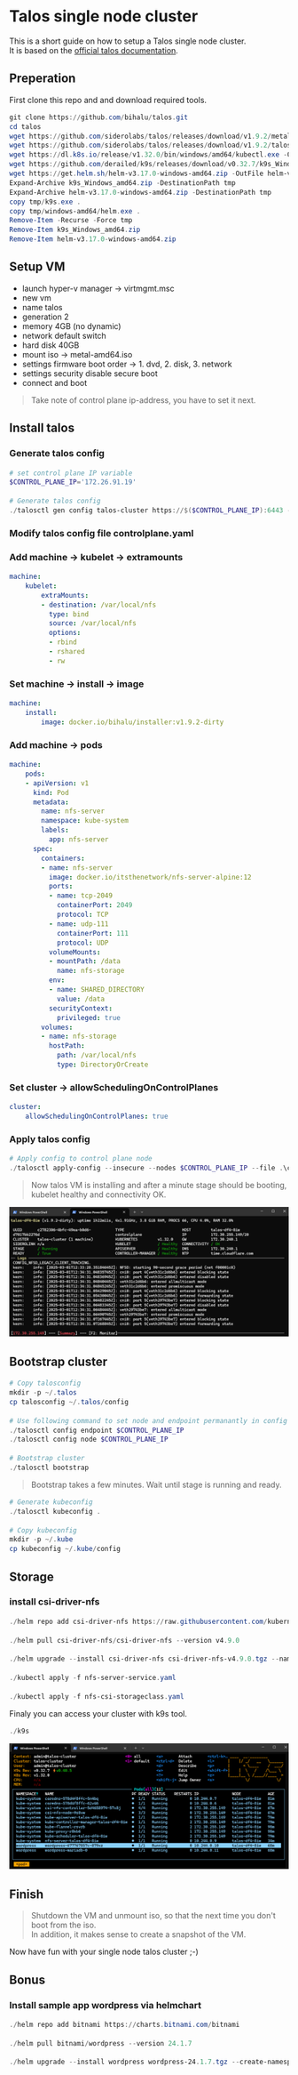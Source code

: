 # Talos single node cluster

This is a short guide on how to setup a Talos single node cluster.  
It is based on the [official talos documentation](https://www.talos.dev/v1.9/talos-guides/install/virtualized-platforms/hyper-v/#pushing-config-to-the-nodes).  

## Preperation

First clone this repo and and download required tools.

```powershell
git clone https://github.com/bihalu/talos.git
cd talos
wget https://github.com/siderolabs/talos/releases/download/v1.9.2/metal-amd64.iso -OutFile metal-amd64.iso
wget https://github.com/siderolabs/talos/releases/download/v1.9.2/talosctl-windows-amd64.exe -OutFile talosctl.exe
wget https://dl.k8s.io/release/v1.32.0/bin/windows/amd64/kubectl.exe -OutFile kubectl.exe
wget https://github.com/derailed/k9s/releases/download/v0.32.7/k9s_Windows_amd64.zip -OutFile k9s_Windows_amd64.zip
wget https://get.helm.sh/helm-v3.17.0-windows-amd64.zip -OutFile helm-v3.17.0-windows-amd64.zip
Expand-Archive k9s_Windows_amd64.zip -DestinationPath tmp
Expand-Archive helm-v3.17.0-windows-amd64.zip -DestinationPath tmp
copy tmp/k9s.exe .
copy tmp/windows-amd64/helm.exe .
Remove-Item -Recurse -Force tmp
Remove-Item k9s_Windows_amd64.zip
Remove-Item helm-v3.17.0-windows-amd64.zip

```

## Setup VM

* launch hyper-v manager -> virtmgmt.msc
* new vm
* name talos
* generation 2
* memory 4GB (no dynamic)
* network default switch
* hard disk 40GB
* mount iso -> metal-amd64.iso
* settings firmware boot order -> 1. dvd, 2. disk, 3. network
* settings security disable secure boot
* connect and boot

> Take note of control plane ip-address, you have to set it next.

## Install talos

### Generate talos config

```powershell
# set control plane IP variable
$CONTROL_PLANE_IP='172.26.91.19'

# Generate talos config
./talosctl gen config talos-cluster https://$($CONTROL_PLANE_IP):6443 --output-dir .
```

### Modify talos config file controlplane.yaml

### Add machine -> kubelet -> extramounts

```yaml
machine:
    kubelet:
        extraMounts:
        - destination: /var/local/nfs
          type: bind
          source: /var/local/nfs
          options:
          - rbind
          - rshared
          - rw

```

### Set machine -> install -> image

```yaml
machine:
    install:
        image: docker.io/bihalu/installer:v1.9.2-dirty

```

### Add machine -> pods

```yaml
machine:
    pods:
    - apiVersion: v1
      kind: Pod
      metadata:
        name: nfs-server
        namespace: kube-system
        labels:
          app: nfs-server
      spec:
        containers:
        - name: nfs-server
          image: docker.io/itsthenetwork/nfs-server-alpine:12
          ports:
          - name: tcp-2049 
            containerPort: 2049
            protocol: TCP
          - name: udp-111
            containerPort: 111
            protocol: UDP
          volumeMounts:
          - mountPath: /data
            name: nfs-storage
          env:
          - name: SHARED_DIRECTORY
            value: /data
          securityContext:
            privileged: true
        volumes:
        - name: nfs-storage
          hostPath:
            path: /var/local/nfs
            type: DirectoryOrCreate

```

### Set cluster -> allowSchedulingOnControlPlanes

```yaml
cluster:
    allowSchedulingOnControlPlanes: true
```

### Apply talos config

```powershell
# Apply config to control plane node
./talosctl apply-config --insecure --nodes $CONTROL_PLANE_IP --file .\controlplane.yaml

```

> Now talos VM is installing and after a minute stage should be booting, kubelet healthy and connectivity OK.

![booting](./booting.png)

## Bootstrap cluster

```powershell
# Copy talosconfig
mkdir -p ~/.talos
cp talosconfig ~/.talos/config

# Use following command to set node and endpoint permanantly in config so you dont have to type it everytime
./talosctl config endpoint $CONTROL_PLANE_IP
./talosctl config node $CONTROL_PLANE_IP

# Bootstrap cluster
./talosctl bootstrap

```
> Bootstrap takes a few minutes. Wait until stage is running and ready.

```powershell
# Generate kubeconfig
./talosctl kubeconfig .

# Copy kubeconfig
mkdir -p ~/.kube
cp kubeconfig ~/.kube/config

```

## Storage

### install csi-driver-nfs

```powershell
./helm repo add csi-driver-nfs https://raw.githubusercontent.com/kubernetes-csi/csi-driver-nfs/master/charts

./helm pull csi-driver-nfs/csi-driver-nfs --version v4.9.0

./helm upgrade --install csi-driver-nfs csi-driver-nfs-v4.9.0.tgz --namespace kube-system --version v4.9.0

./kubectl apply -f nfs-server-service.yaml

./kubectl apply -f nfs-csi-storageclass.yaml

```

Finaly you can access your cluster with k9s tool.

```powershell
./k9s

```

![k9s](./k9s.png)

## Finish

> Shutdown the VM and unmount iso, so that the next time you don't boot from the iso.  
  In addition, it makes sense to create a snapshot of the VM.

Now have fun with your single node talos cluster ;-)


## Bonus

### Install sample app wordpress via helmchart

```powershell
./helm repo add bitnami https://charts.bitnami.com/bitnami

./helm pull bitnami/wordpress --version 24.1.7

./helm upgrade --install wordpress wordpress-24.1.7.tgz --create-namespace --namespace wordpress --version 24.1.7 --set service.type=NodePort --set service.nodePorts.http=30000 --set mariadb.auth.rootPassword="topsecret" --set mariadb.auth.password="secret" --set wordpressUsername="admin"

```
